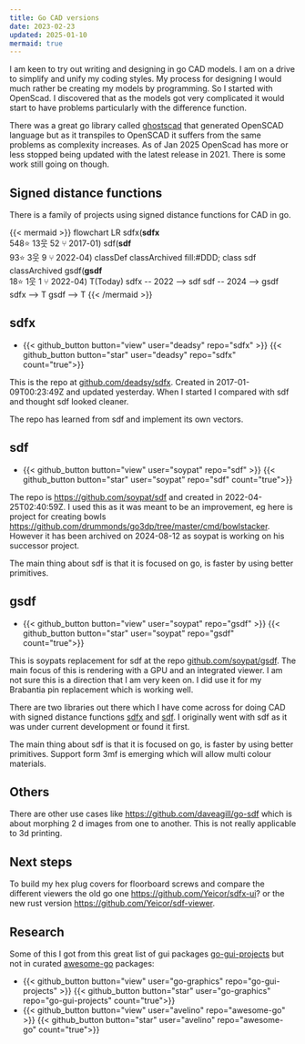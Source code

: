 ```yaml
---
title: Go CAD versions
date: 2023-02-23
updated: 2025-01-10
mermaid: true
---
```

I am keen to try out writing and designing in go CAD models.  I am on a drive to simplify and unify my coding styles.  My process for designing  I would much rather be creating my models by programming. So I started with
OpenScad. I discovered that as the models got very complicated it would start to have problems particularly with
the difference function.

There was a great go library called [ghostscad][] that generated OpenSCAD language but as it transpiles to OpenSCAD
it suffers from the same problems as complexity increases.  As of Jan 2025 OpenScad has more or less stopped being
updated with the latest release in 2021.  There is some work still going on though.


## Signed distance functions

There is a family of projects using signed distance functions for CAD in go.

{{< mermaid >}}
flowchart LR
  sdfx(**sdfx**<br> 548⭐ 13웃 52 ⑂ 2017-01)
  sdf(**sdf**<br> 93⭐ 3웃 9 ⑂ 2022-04)
  classDef classArchived  fill:#DDD;
  class sdf classArchived
  gsdf(**gsdf**<br> 18⭐ 1웃 1 ⑂ 2022-04)
  T(Today)
  sdfx -- 2022 --> sdf
  sdf -- 2024 --> gsdf
  sdfx --> T
  gsdf --> T
{{< /mermaid >}}

## sdfx
- {{< github_button button="view"  user="deadsy" repo="sdfx" >}}
{{< github_button button="star"  user="deadsy" repo="sdfx" count="true">}}

This is the repo at [github.com/deadsy/sdfx](https://github.com/deadsy/sdfx).
Created in 2017-01-09T00:23:49Z and updated yesterday.  When I started I compared with sdf and thought
sdf looked cleaner.

The repo has learned from sdf and implement its own vectors.

## sdf

- {{< github_button button="view"  user="soypat" repo="sdf" >}}
{{< github_button button="star"  user="soypat" repo="sdf" count="true">}}

The repo is https://github.com/soypat/sdf and created in 2022-04-25T02:40:59Z.  I used this as it was meant to be an improvement, eg here is 
project for creating bowls https://github.com/drummonds/go3dp/tree/master/cmd/bowlstacker.  However it has been
archived on
2024-08-12 as soypat is working on his successor project.

The main thing about sdf is that it is focused on go, is faster by using better primitives.

## gsdf

- {{< github_button button="view"  user="soypat" repo="gsdf" >}}
{{< github_button button="star"  user="soypat" repo="gsdf" count="true">}}

This is soypats replacement for sdf at the repo [github.com/soypat/gsdf](https://github.com/soypat/gsdf).
The main focus of this is rendering with a GPU and an integrated viewer.
I am not sure this is a direction that I am very keen on.  I did use it for my Brabantia pin replacement
which is working well.

There are two libraries out there which I have come across for doing CAD with signed distance functions [sdfx][] and [sdf][].  I originally went with sdf as it was under current development or found it first. 

The main thing about sdf is that it is focused on go, is faster by using better primitives.  Support form 3mf is emerging which will allow multi colour materials.

## Others

There are other use cases like https://github.com/daveagill/go-sdf which is about morphing 2 d images from one to another.  This is not really applicable to 3d printing.

[ghostscad]:https://github.com/ljanyst/ghostscad
[sdfx]:https://github.com/deadsy/sdfx
[sdf]:https://github.com/soypat/sdf

## Next steps

To build my hex plug covers for floorboard screws and compare the different viewers the old go one
 https://github.com/Yeicor/sdfx-ui? or the new rust version https://github.com/Yeicor/sdf-viewer.

 

## Research

Some of this I got from this great list of gui packages [go-gui-projects][] but not in curated [awesome-go][] packages:

- {{< github_button button="view"  user="go-graphics" repo="go-gui-projects" >}}
  {{< github_button button="star"  user="go-graphics" repo="go-gui-projects" count="true">}}
- {{< github_button button="view"  user="avelino" repo="awesome-go" >}}
{{< github_button button="star"  user="avelino" repo="awesome-go" count="true">}}

[go-gui-projects]: https://github.com/go-graphics/go-gui-projects
[awesome-go]:https://github.com/avelino/awesome-go